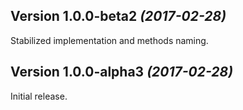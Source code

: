 Version 1.0.0-beta2 *(2017-02-28)*
----------------------------
Stabilized implementation and methods naming.

Version 1.0.0-alpha3 *(2017-02-28)*
----------------------------

Initial release.
